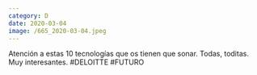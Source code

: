 ```yaml
--- 
category: D 
date: 2020-03-04 
image: /665_2020-03-04.jpeg 
--- 
```


Atención a estas 10 tecnologías que os tienen que sonar. Todas, toditas. Muy interesantes. #DELOITTE #FUTURO